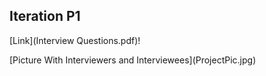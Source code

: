 ## Iteration P1



[Link](Interview Questions.pdf)!
<p>
  <left> [Picture With Interviewers and Interviewees](ProjectPic.jpg) </left>
